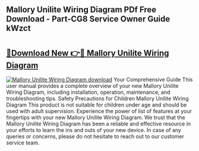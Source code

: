 ## Mallory Unilite Wiring Diagram PDf Free Download - Part-CG8 Service Owner Guide kWzct

# <h2><a href="http://dfqw2iv.blite.top/?on=Mallory+Unilite+Wiring+Diagram">🔗Download New 👉🔴 Mallory Unilite Wiring Diagram</a></h2>

[![Mallory Unilite Wiring Diagram download](https://i.imgur.com/lujVjoI.png)](http://dfqw2iv.blite.top/?on=Mallory+Unilite+Wiring+Diagram)
Your Comprehensive Guide This user manual provides a complete overview of your new Mallory Unilite Wiring Diagram, including installation, operation, maintenance, and troubleshooting tips. Safety Precautions for Children Mallory Unilite Wiring Diagram This product is not suitable for children under age and should be used with adult supervision. Experience the power of list of features at your fingertips with your new Mallory Unilite Wiring Diagram. We trust that the Mallory Unilite Wiring Diagram has been a reliable and effective resource in your efforts to learn the ins and outs of your new device. In case of any queries or concerns, please do not hesitate to reach out to our customer service team.
